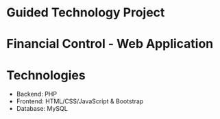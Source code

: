 # Guided Technology Project
# Financial Control - Web Application

# Technologies
- Backend: PHP
- Frontend: HTML/CSS/JavaScript & Bootstrap
- Database: MySQL
